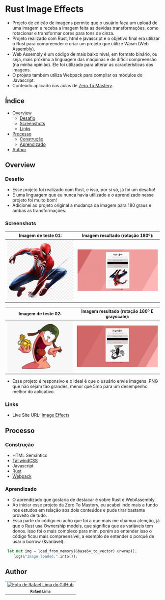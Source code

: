 # Rust Image Effects
- Projeto de edição de imagens permite que o usuário faça um upload de uma imagem e receba a imagem feita as devidas transformações, como rotacionar e transformar cores para tons de cinza. 
- Projeto realizado com Rust, html e javascript e o objetivo final era utilizar o Rust para compreender e criar um projeto que utilize Wasm (Web Assembly).
- Web Assembly é um código de mais baixo nível, em formato binário, ou seja, mais próximo a linguagem das máquinas e de difícil compreensão (na minha opinião). Ele foi utilizado para alterar as características das imagens.
- O projeto também utiliza Webpack para compilar os módulos do Javascript.
- Conteúdo aplicado nas aulas de [Zero To Mastery](https://zerotomastery.io/).


## Índice

- [Overview](#overview)
  - [Desafio](#desafio)
  - [Screenshots](#screenshots)
  - [Links](#links)
- [Processo](#processo)
  - [Construção](#construção)
  - [Aprendizado](#aprendizado)
- [Author](#author)


## Overview

### Desafio

- Esse projeto foi realizado com Rust, e isso, por si só, já foi um desafio! 
- É uma linguagem que eu nunca havia utilizado e o aprendizado nesse projeto foi muito bom! 
- Adicionei ao projeto original a mudança da imagem para 180 graus e ambas as transformações.

### Screenshots


Imagem de teste 01:           |  Imagem resultado (rotação 180º):
:-------------------------:|:-------------------------:
![imagem padrao](imgs/miranha-png.png)  |  ![imagem pós-efeito](imgs/imagem01.PNG)

Imagem de teste 02:           |  Imagem resultado (rotação 180º E grayscale):
:-------------------------:|:-------------------------:
![imagem padrao](imgs/worms-png.png)  |  ![imagem pós-efeito](imgs/imagem02.PNG)



- Esse projeto é responsivo e o ideal é que o usuário envie imagens .PNG que não sejam tão grandes, menor que 5mb para um desempenho melhor do aplicativo.

### Links

- Live Site URL: [Image Effects](https://ztm-rust-image-effects.vercel.app/)

## Processo

### Construção

- HTML Semântico
- [TailwindCSS](https://tailwindcss.com/)
- Javascript
- [Rust](https://www.rust-lang.org/pt-BR)
- [Webpack](https://webpack.js.org/)

### Aprendizado

- O aprendizado que gostaria de destacar é sobre Rust e WebAssembly. 
- Ao iniciar esse projeto da Zero To Mastery, eu acabei indo mais a fundo nos estudos em relação aos dois conteúdos e pude tirar bastante proveito de tudo.
- Essa parte do código eu acho que foi a que mais me chamou atenção, já que o Rust usa Ownership models, que significa que as variáveis tem donos. Isso foi o mais complexo para mim, porém ao entender isso o código ficou mais compreensível, a exemplo de entender o porquê de usar o borrow (&variável).

```rs
 let mut img = load_from_memory(&base64_to_vector).unwrap();
    log(&"Image loaded.".into());
```

## Author


<table>
  <tr>
    <td align="center">
      <a href="https://www.linkedin.com/in/rafael99ldm/">
        <img src="https://github.com/RafaZeero.png" width="100px;" alt="Foto de Rafael Lima do GitHub"/><br>
        <sub>
          <b>Rafael Lima</b>
        </sub>
      </a>
    </td>
  </tr>
</table>
